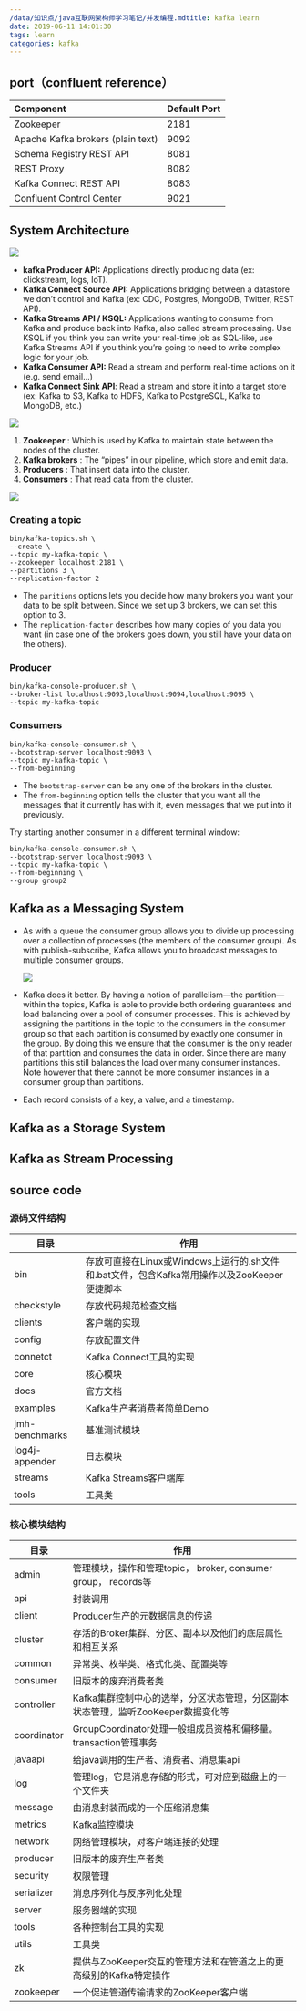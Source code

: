 ```yaml
---
/data/知识点/java互联网架构师学习笔记/并发编程.mdtitle: kafka learn
date: 2019-06-11 14:01:30
tags: learn
categories: kafka
---
```


## port（confluent reference）

| Component                         | Default Port |
|:--------------------------------- |:------------ |
| Zookeeper                         | 2181         |
| Apache Kafka brokers (plain text) | 9092         |
| Schema Registry REST API          | 8081         |
| REST Proxy                        | 8082         |
| Kafka Connect REST API            | 8083         |
| Confluent Control Center          | 9021         |

## System Architecture

![](https://i.imgur.com/gG71h6m.png)

- **kafka Producer API:** Applications directly producing data (ex: clickstream, logs, IoT).
- **Kafka Connect Source API:** Applications bridging between a datastore we don’t control and Kafka (ex: CDC, Postgres, MongoDB, Twitter, REST API).
- **Kafka Streams API / KSQL:** Applications wanting to consume from Kafka and produce back into Kafka, also called stream processing. Use KSQL if you think you can write your real-time job as SQL-like, use Kafka Streams API if you think you’re going to need to write complex logic for your job.
- **Kafka Consumer API:** Read a stream and perform real-time actions on it (e.g. send email…)
- **Kafka Connect Sink API**: Read a stream and store it into a target store (ex: Kafka to S3, Kafka to HDFS, Kafka to PostgreSQL, Kafka to MongoDB, etc.)

![](https://www.sohamkamani.com/basic_arch-e0b11d2ab5b62a78cb7fd26d3a9d279b.svg)

1. **Zookeeper** : Which is used by Kafka to maintain state between the nodes of the cluster.
2. **Kafka brokers** : The “pipes” in our pipeline, which store and emit data.
3. **Producers** : That insert data into the cluster.
4. **Consumers** : That read data from the cluster.

![](https://kafka.apache.org/22/images/kafka-apis.png)

### Creating a topic

```shell
bin/kafka-topics.sh \
--create \
--topic my-kafka-topic \
--zookeeper localhost:2181 \
--partitions 3 \
--replication-factor 2
```

- The `paritions` options lets you decide how many brokers you want your data to be split between. Since we set up 3 brokers, we can set this option to 3.
- The `replication-factor` describes how many copies of you data you want (in case one of the brokers goes down, you still have your data on the others).

### Producer

```shell
bin/kafka-console-producer.sh \
--broker-list localhost:9093,localhost:9094,localhost:9095 \
--topic my-kafka-topic
```

### Consumers

```shell
bin/kafka-console-consumer.sh \
--bootstrap-server localhost:9093 \
--topic my-kafka-topic \
--from-beginning
```

- The `bootstrap-server` can be any one of the brokers in the cluster.
- The `from-beginning` option tells the cluster that you want all the messages that it currently has with it, even messages that we put into it previously.

Try starting another consumer in a different terminal window:

```shell
bin/kafka-console-consumer.sh \
--bootstrap-server localhost:9093 \
--topic my-kafka-topic \
--from-beginning \
--group group2
```

## Kafka as a Messaging System

- As with a queue the consumer group allows you to divide up processing over a collection of processes (the members of the consumer group). As with publish-subscribe, Kafka allows you to broadcast messages to multiple consumer groups.
  
  ![](https://kafka.apache.org/22/images/consumer-groups.png)

- Kafka does it better. By having a notion of parallelism—the partition—within the topics, Kafka is able to provide both ordering guarantees and load balancing over a pool of consumer processes. This is achieved by assigning the partitions in the topic to the consumers in the consumer group so that each partition is consumed by exactly one consumer in the group. By doing this we ensure that the consumer is the only reader of that partition and consumes the data in order. Since there are many partitions this still balances the load over many consumer instances. Note however that there cannot be more consumer instances in a consumer group than partitions.

- Each record consists of a key, a value, and a timestamp.

## Kafka as a Storage System

## Kafka as Stream Processing

## source code

### 源码文件结构

| 目录             | 作用                                                             |
| -------------- | -------------------------------------------------------------- |
| bin            | 存放可直接在Linux或Windows上运行的.sh文件和.bat文件，包含Kafka常用操作以及ZooKeeper便捷脚本 |
| checkstyle     | 存放代码规范检查文档                                                     |
| clients        | 客户端的实现                                                         |
| config         | 存放配置文件                                                         |
| connetct       | Kafka Connect工具的实现                                             |
| core           | 核心模块                                                           |
| docs           | 官方文档                                                           |
| examples       | Kafka生产者消费者简单Demo                                              |
| jmh-benchmarks | 基准测试模块                                                         |
| log4j-appender | 日志模块                                                           |
| streams        | Kafka Streams客户端库                                              |
| tools          | 工具类                                                            |

### 核心模块结构

| 目录          | 作用                                                |
| ----------- | ------------------------------------------------- |
| admin       | 管理模块，操作和管理topic， broker, consumer group， records等 |
| api         | 封装调用                                              |
| client      | Producer生产的元数据信息的传递                               |
| cluster     | 存活的Broker集群、分区、副本以及他们的底层属性和相互关系                   |
| common      | 异常类、枚举类、格式化类、配置类等                                 |
| consumer    | 旧版本的废弃消费者类                                        |
| controller  | Kafka集群控制中心的选举，分区状态管理，分区副本状态管理，监听ZooKeeper数据变化等   |
| coordinator | GroupCoordinator处理一般组成员资格和偏移量。transaction管理事务     |
| javaapi     | 给java调用的生产者、消费者、消息集api                            |
| log         | 管理log，它是消息存储的形式，可对应到磁盘上的一个文件夹                     |
| message     | 由消息封装而成的一个压缩消息集                                   |
| metrics     | Kafka监控模块                                         |
| network     | 网络管理模块，对客户端连接的处理                                  |
| producer    | 旧版本的废弃生产者类                                        |
| security    | 权限管理                                              |
| serializer  | 消息序列化与反序列化处理                                      |
| server      | 服务器端的实现                                           |
| tools       | 各种控制台工具的实现                                        |
| utils       | 工具类                                               |
| zk          | 提供与ZooKeeper交互的管理方法和在管道之上的更高级别的Kafka特定操作          |
| zookeeper   | 一个促进管道传输请求的ZooKeeper客户端                           |
